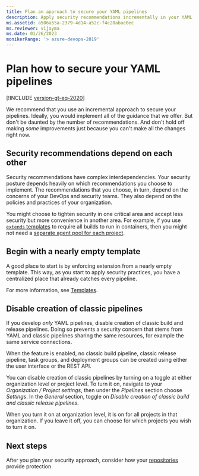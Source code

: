 ```yaml
---
title: Plan an approach to secure your YAML pipelines
description: Apply security recommendations incrementally in your YAML pipelines. Incremental improvements add up.
ms.assetid: a506a55a-2379-4d14-a52c-f4c28abae0ec
ms.reviewer: vijayma
ms.date: 01/26/2023
monikerRange: '> azure-devops-2019'
---
```


# Plan how to secure your YAML pipelines

[!INCLUDE [version-gt-eq-2020](../../includes/version-gt-eq-2020.md)]

We recommend that you use an incremental approach to secure your pipelines.
Ideally, you would implement all of the guidance that we offer.
But don't be daunted by the number of recommendations.
And don't hold off making *some* improvements just because you can't make all the changes right now.

## Security recommendations depend on each other

Security recommendations have complex interdependencies.
Your security posture depends heavily on which recommendations you choose to implement.
The recommendations that you choose, in turn, depend on the concerns of your DevOps and security teams. 
They also depend on the policies and practices of your organization.

You might choose to tighten security in one critical area and accept less security but more convenience in another area.
For example, if you use [`extends` templates](templates.md#step-targets) to require all builds to run in containers, then you might not need a [separate agent pool for each project](infrastructure.md#separate-agents-for-each-project).

## Begin with a nearly empty template

A good place to start is by enforcing extension from a nearly empty template.
This way, as you start to apply security practices, you have a centralized place that already catches every pipeline.

For more information, see [Templates](templates.md).

## Disable creation of classic pipelines

If you develop *only* YAML pipelines, disable creation of classic build and release pipelines. Doing so prevents a security concern that stems from YAML and classic pipelines sharing the same resources, for example the same service connections. 

When the feature is enabled, no classic build pipeline, classic release pipeline, task groups, and deployment groups can be created using either the user interface or the REST API.

You can disable creation of classic pipelines by turning on a toggle at either organization level or project level. To turn it on, navigate to your *Organization / Project settings*, then under the *Pipelines* section choose *Settings*. In the *General* section, toggle on *Disable creation of classic build and classic release pipelines*.

When you turn it on at organization level, it is on for all projects in that organization. If you leave it off, you can choose for which projects you wish to turn it on.

## Next steps

After you plan your security approach, consider how your [repositories](repos.md) provide protection.
